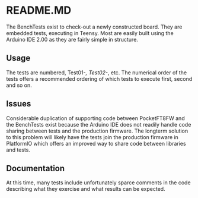 # README.MD

The BenchTests exist to check-out a newly constructed board.  They are embedded tests, executing in  Teensy.  Most are easily built using the Arduino IDE 2.00 as they are fairly simple in structure.

## Usage
The tests are numbered, Test01-*, Test02-*, etc.  The numerical order of the tests offers a recommended ordering of which tests to execute first, second and so on.

## Issues
Considerable duplication of supporting code between PocketFT8FW and the BenchTests exist because the Arduino IDE does not readily handle code sharing between tests and the production firmware.  The longterm solution to this problem will likely have the tests join the production firmware in PlatformIO which offers an improved way to share code between libraries and tests.

## Documentation
At this time, many tests include unfortunately sparce comments in the code describing what they exercise and what results can be expected.